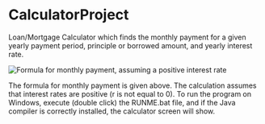 # CalculatorProject

Loan/Mortgage Calculator which finds the monthly payment for a
given yearly payment period, principle or borrowed amount, and yearly interest rate.

![Formula for monthly payment, assuming a positive interest rate](https://wikimedia.org/api/rest_v1/media/math/render/svg/b69129aaddd1fc2fc4f0ae90266d287f86f2f2ab)

The formula for monthly payment is given above. The calculation assumes that interest rates are positive (r is not equal to 0).
To run the program on Windows, execute (double click) the RUNME.bat file, and if the Java compiler is correctly
installed, the calculator screen will show.
